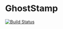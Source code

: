 # GhostStamp

[![Build Status](https://github.com/akio-tomiya/GhostStamp.jl/actions/workflows/CI.yml/badge.svg?branch=main)](https://github.com/akio-tomiya/GhostStamp.jl/actions/workflows/CI.yml?query=branch%3Amain)
